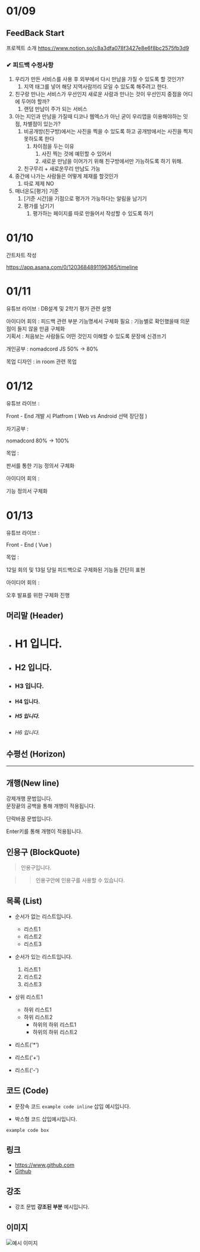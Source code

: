 # 01/09

## FeedBack Start
프로젝트 소개
https://www.notion.so/c8a3dfa078f3427e8e6f8bc2575fb3d9

### ✔ 피드백 수정사항

1. 우리가 만든 서비스를 사용 후 외부에서 다시 만남을 가질 수 있도록 할 것인가? 
    1. 지역 태그를 넣어 해당 지역사람끼리 모일 수 있도록 해주려고 한다.
2. 친구랑 만나는 서비스가 우선인지 새로운 사람과 만나는 것이 우선인지 중점을 어디에 두어야 할까?
    1. 랜덤 만남이 주가 되는 서비스
3. 아는 지인과 만남을 가질때 디코나 웹엑스가 아닌 굳이 우리앱을 이용해야하는 잇점, 차별점이 있는가?
    1. 비공개방(친구방)에서는 사진을 찍을 수 있도록 하고 공개방에서는 사진을 찍지 못하도록 한다
        1. 차이점을 두는 이유
            1. 사진 찍는 것에 예민할 수 있어서
            2. 새로운 만남을 이어가기 위해 친구방에서만 가능하도록 하기 위해.
    2. 친구무리 + 새로운무리 만남도 가능
4. 중간에 나가는 사람들은 어떻게 제재를 할것인가
    1. 따로 제제 NO
5. 매너온도[평가] 기준
    1. [기준 시간]을 기점으로 평가가 가능하다는 알림을 남기기
    2. 평가를 남기기
        1. 평가하는 페이지를 따로 만들어서 작성할 수 있도록 하기

# 01/10

간트차트 작성

https://app.asana.com/0/1203684891196365/timeline

# 01/11

유튜브 라이브
: DB설계 및 2학기 평가 관련 설명  

아이디어 회의
: 피드백 관련 부분
    기능명세서 구체화 필요 : 기능별로 확인했을때 의문점이 들지 않을 만큼 구체화\
    기획서 : 처음보는 사람들도 어떤 것인지 이해할 수 있도록 문장에 신경쓰기  


개인공부
: nomadcord JS 50% -> 80%  

목업 디자인
: in room 관련 목업  

# 01/12

유튜브 라이브 : 

Front - End 개발 시 Platfrom ( Web vs Android 선택 장단점 )  

자기공부 : 

nomadcord 80% -> 100%

목업 : 

판서를 통한 기능 정의서 구체화

아이디어 회의 :

기능 정의서 구체화



# 01/13
유튜브 라이브 : 

Front - End ( Vue )

목업 : 

12일 회의 및 13일 당일 피드백으로 구체화된 기능들 간단히 표현

아이디어 회의 : 

오후 발표를 위한 구체화 진행


   



## 머리말 (Header)
  * # H1 입니다.

  * ## H2 입니다.

  * ### H3 입니다.

  * #### H4 입니다.

  * ##### H5 입니다.

  * ###### H6 입니다.

## 수평선 (Horizon)
  
***

## 개행(New line)

강제개행 문법입니다.  
문장끝의 공백을 통해 개행이 적용됩니다.

단락바꿈 문법입니다.

Enter키를 통해 개행이 적용됩니다.

## 인용구 (BlockQuote)

> 인용구입니다.

>> 인용구안에 인용구를 사용할 수 있습니다.

## 목록 (List)

* 순서가 없는 리스트입니다.
  * 리스트1
  * 리스트2
  * 리스트3

* 순서가 있는 리스트입니다.
  1. 리스트1
  2. 리스트2
  3. 리스트3

* 상위 리스트1
  * 하위 리스트1
  * 하위 리스트2
    * 하위의 하위 리스트1
    * 하위의 하위 리스트2

* 리스트('*')
+ 리스트('+')
- 리스트('-')

## 코드 (Code)

* 문장속 코드 `example code inline` 삽입 예시입니다.

* 박스형 코드 삽입예시입니다.
```
example code box
```

## 링크

* <https://www.github.com>
* [Github](https://www.github.com)

## 강조

* 강조 문법 **강조된 부분** 예시입니다.

## 이미지

![예시 이미지](https://raw.githubusercontent.com/ByungJun25/Wiki/master/Markdown/example_image.jpg)
